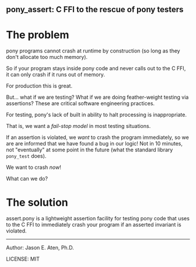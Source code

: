 pony_assert: C FFI to the rescue of pony testers
-----------

# The problem 

pony programs cannot crash at runtime by construction
(so long as they don't allocate too much memory).

So if your program stays inside pony code and never calls out
to the C FFI, it can only crash if it runs out of memory.

For production this is great. 

But... what if we are testing? What if we are doing 
feather-weight testing via assertions? These
are critical software engineering practices.

For testing, pony's lack of built in ability to
halt processing is inappropriate.

That is, we want a _fail-stop model_ in most testing situations.

If an assertion is violated, we _want_ to crash 
the program immediately, so we are are informed 
that we have found a bug in our logic! Not in 10 minutes, not
"eventually" at some point in the future 
(what the standard library `pony_test` does). 

We want to crash _now_!

What can we do?

# The solution

assert.pony is a lightweight assertion 
facility for testing pony code that 
uses to the C FFI to immediately
crash your program if an asserted invariant
is violated.


---
Author: Jason E. Aten, Ph.D.

LICENSE: MIT

